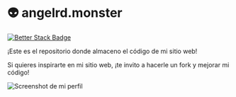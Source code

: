 # 👽 angelrd.monster
[![Better Stack Badge](https://uptime.betterstack.com/status-badges/v3/monitor/1meim.svg)](https://uptime.betterstack.com/?utm_source=status_badge)

¡Este es el repositorio donde almaceno el código de mi sitio web!

Si quieres inspirarte en mi sitio web, ¡te invito a hacerle un fork y mejorar mi código!

![Screenshot de mi perfil](https://screenshot.angelrd.monster "Screenshot de mi perfil")
